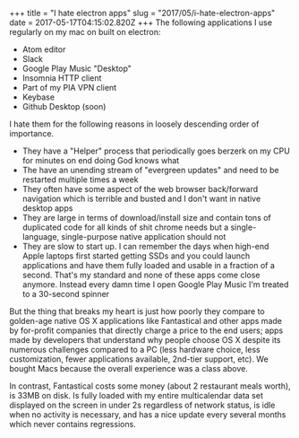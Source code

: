 +++
title = "I hate electron apps"
slug = "2017/05/i-hate-electron-apps"
date = 2017-05-17T04:15:02.820Z
+++
The following applications I use regularly on my mac on built on electron:

- Atom editor
- Slack
- Google Play Music "Desktop"
- Insomnia HTTP client
- Part of my PIA VPN client
- Keybase
- Github Desktop (soon)

I hate them for the following reasons in loosely descending order of importance.

- They have a "Helper" process that periodically goes berzerk on my CPU for minutes on end doing God knows what
- The have an unending stream of "evergreen updates" and need to be restarted multiple times a week
- They often have some aspect of the web browser back/forward navigation which is terrible and busted and I don't want in native desktop apps
- They are large in terms of download/install size and contain tons of duplicated code for all kinds of shit chrome needs but a single-language, single-purpose native application should not
- They are slow to start up. I can remember the days when high-end Apple laptops first started getting SSDs and you could launch applications and have them fully loaded and usable in a fraction of a second. That's my standard and none of these apps come close anymore. Instead every damn time I open Google Play Music I'm treated to a 30-second spinner

But the thing that breaks my heart is just how poorly they compare to golden-age native OS X applications like Fantastical and other apps made by for-profit companies that directly charge a price to the end users; apps made by developers that understand why people choose OS X despite its numerous challenges compared to a PC (less hardware choice, less customization, fewer applications available, 2nd-tier support, etc). We bought Macs because the overall experience was a class above.

In contrast, Fantastical costs some money (about 2 restaurant meals worth), is 33MB on disk. Is fully loaded with my entire multicalendar data set displayed on the screen in under 2s regardless of network status, is idle when no activity is necessary, and has a nice update every several months which never contains regressions.
